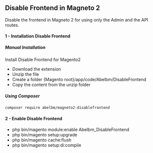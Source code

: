 ## Disable Frontend in Magneto 2
Disable the frontend in Magneto 2 for using only the Admin and the API routes.

#### 1 - Installation Disable Frontend

##### Manual Installation

Install Disable Frontend for Magento2
 * Download the extension
 * Unzip the file
 * Create a folder {Magento root}/app/code/Abelbm/DisableFrontend
 * Copy the content from the unzip folder


##### Using Composer

```
composer require abelbm/magneto2-disablefrontend
```

#### 2 - Enable Disable Frontend

 * php bin/magento module:enable Abelbm_DisableFrontend
 * php bin/magento setup:upgrade
 * php bin/magento cache:flush
 * php bin/magento setup:di:compile